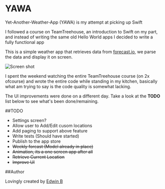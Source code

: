 # YAWA
Yet-Another-Weather-App (YAWA) is my attempt at picking up Swift

I followed a course on TeamTreehouse, an introduction to Swift on my part, and instead of writing the same old Hello World apps I decided to write a fully functional app

This is a simple weather app that retrieves data from [forecast.io](forecast.io), we parse the data and display it on screen.

![Screen shot](http://imgur.com/EYYHOU8.gif)

I spent the weekend watching the entire TeamTreehouse course (on 2x ofcourse) and wrote the entire code while standing in my kitchen, basically what am trying to say is the code quality is somewhat lacking.

The UI improvements were done on a different day. Take a look at the **TODO** list below to see what's been done/remaining.
 

##TODO
- Settings screen?
- Allow user to Add/Edit cusom locations
- Add paging to support above feature
- Write tests (Should have started)
- Publish to the app store
- ~~Weekly forcast (Model already in place)~~
- ~~Animation, its a one screen app after all~~
- ~~Retrieve Current Location~~
- ~~Improve UI~~


##Author

Lovingly created by [Edwin B](http://www.twitter.com/edwinbosire) 